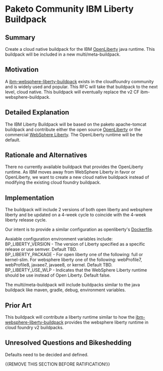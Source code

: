 # Paketo Community IBM Liberty Buildpack

## Summary

Create a cloud native buildpack for the IBM [OpenLiberty](https://openliberty.io/) java runtime.  This buildpack will be included in a new multi/meta-buildpack.

## Motivation

A [ibm-websphere-liberty-buildpack](https://github.com/cloudfoundry/ibm-websphere-liberty-buildpack) exists in the cloudfoundry community and is widely used and popular.  This RFC will
take that buildpack to the next level, cloud native.  This buildpack will eventually replace the v2 CF ibm-websphere-buildpack.   

## Detailed Explanation

The IBM Liberty Buildpack will be based on the paketo apache-tomcat buildpack and contribute either the open source [OpenLiberty](openliberty.io) or the 
commercial [WebSphere Liberty](https://www.ibm.com/cloud/websphere-liberty).  The OpenLiberty runtime will be the default.  

## Rationale and Alternatives

There no currently available buildpack that provides the OpenLiberty runtime.  As IBM moves away from WebSphere Liberty in favor or OpenLiberty, we want to create a new cloud native buildpack 
instead of modifying the existing cloud foundry buildpack.  

## Implementation
The buildpack will include 2 versions of both open liberty and websphere liberty and be updated on a 4-week cycle to coincide with the 4-week liberty release cycle.  

Our intent is to provide a similar configuration as openliberty's [Dockerfile](https://github.com/OpenLiberty/ci.docker/blob/master/releases/21.0.0.4/full/Dockerfile.ubuntu.adoptopenjdk11). 

Avaiable configuration environment variables include:
BP_LIBERTY_VERSION - The version of Liberty specified as a specific release or use semver.  Default TBD.  
BP_LIBERTY_PACKAGE - For open liberty one of the following: full or kernel-slim. For websphere liberty one of the following: webProfile7, webProfile8, javaee7, javaee8, or kernel.  Default TBD. 
BP_LIBERTY_USE_WLP - Indicates that the WebSphere Liberty runtime should be use instead of Open Liberty.  Default false.  

The multi/meta-buildpack will include buildpacks similar to the java buildpack like maven, gradle, debug, environment variables.  

## Prior Art

This buildpack will contribute a liberty runtime similar to how the [ibm-websphere-liberty-buildpack](https://github.com/cloudfoundry/ibm-websphere-liberty-buildpack) provides the websphere 
liberty runtime in cloud foundry v2 buildpacks.  

## Unresolved Questions and Bikeshedding

Defaults need to be decided and defined. 

{{REMOVE THIS SECTION BEFORE RATIFICATION!}}

